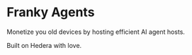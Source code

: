 # Franky Agents


Monetize you old devices by hosting efficient AI agent hosts.


Built on Hedera with love.
